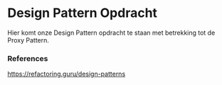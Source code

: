 # Design Pattern Opdracht
Hier komt onze Design Pattern opdracht te staan met betrekking tot de Proxy Pattern.

### References
https://refactoring.guru/design-patterns
